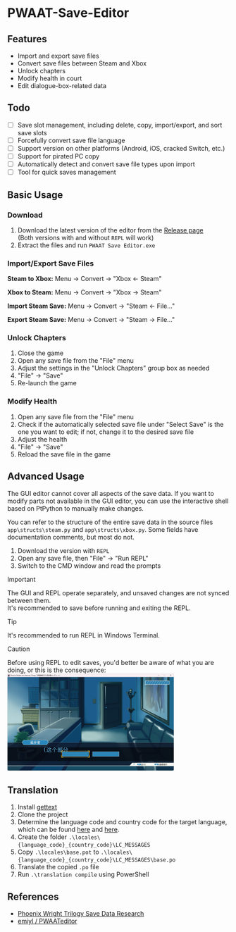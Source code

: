 # PWAAT-Save-Editor

## Features
* Import and export save files
* Convert save files between Steam and Xbox
* Unlock chapters
* Modify health in court
* Edit dialogue-box-related data

## Todo
- [ ] Save slot management, including delete, copy, import/export, and sort save slots
- [ ] Forcefully convert save file language
- [ ] Support version on other platforms (Android, iOS, cracked Switch, etc.)
- [ ] Support for pirated PC copy
- [ ] Automatically detect and convert save file types upon import
- [ ] Tool for quick saves management

## Basic Usage
### Download
1. Download the latest version of the editor from the [Release page](https://github.com/XcantloadX/PWAAT-Save-Editor/releases)  
   (Both versions with and without `REPL` will work)
2. Extract the files and run `PWAAT Save Editor.exe`

### Import/Export Save Files
**Steam to Xbox:** Menu → Convert → "Xbox ← Steam"

**Xbox to Steam:** Menu → Convert → "Xbox → Steam"

**Import Steam Save:** Menu → Convert → "Steam ← File..."

**Export Steam Save:** Menu → Convert → "Steam → File..."

### Unlock Chapters
1. Close the game
2. Open any save file from the "File" menu
3. Adjust the settings in the "Unlock Chapters" group box as needed
4. "File" → "Save"
5. Re-launch the game

### Modify Health
1. Open any save file from the "File" menu
2. Check if the automatically selected save file under "Select Save" is the one you want to edit; if not, change it to the desired save file
3. Adjust the health
4. "File" → "Save"
5. Reload the save file in the game

## Advanced Usage
The GUI editor cannot cover all aspects of the save data. If you want to modify parts not available in the GUI editor, you can use the interactive shell based on PtPython to manually make changes.

You can refer to the structure of the entire save data in the source files `app\structs\steam.py` and `app\structs\xbox.py`. Some fields have documentation comments, but most do not.

1. Download the version with `REPL`
2. Open any save file, then "File" → "Run REPL"
3. Switch to the CMD window and read the prompts

> [!IMPORTANT]  
> The GUI and REPL operate separately, and unsaved changes are not synced between them.  
> It's recommended to save before running and exiting the REPL.

> [!TIP]  
> It's recommended to run REPL in Windows Terminal.

> [!CAUTION]  
> Before using REPL to edit saves, you'd better be aware of what you are doing, or this is the consequence: 
> <img width="75%" src="./images/corrupted_game.png" alt="corrupted game" />

## Translation
1. Install [gettext](https://mlocati.github.io/articles/gettext-iconv-windows.html)
2. Clone the project
3. Determine the language code and country code for the target language, which can be found [here](https://www.gnu.org/software/gettext/manual/gettext.html#Language-Codes) and [here](https://www.gnu.org/software/gettext/manual/gettext.html#Country-Codes).
4. Create the folder `.\locales\{language_code}_{country_code}\LC_MESSAGES`
5. Copy `.\locales\base.pot` to `.\locales\{language_code}_{country_code}\LC_MESSAGES\base.po`
6. Translate the copied `.po` file
7. Run `.\translation compile` using PowerShell

## References
* [Phoenix Wright Trilogy Save Data Research](https://gist.github.com/emiyl/1435ce18a6b1e0a5c2a74e15c19f4884)
* [emiyl / PWAATeditor](https://github.com/emiyl/PWAATeditor/tree/v0.3.0)